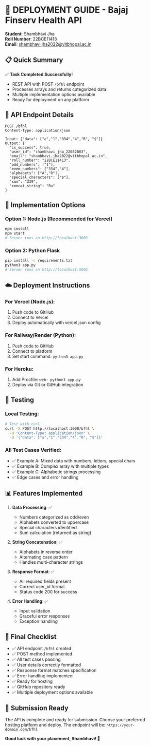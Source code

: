 # 🚀 DEPLOYMENT GUIDE - Bajaj Finserv Health API

**Student**: Shambhavi Jha  
**Roll Number**: 22BCE11413  
**Email**: shambhavi.jha2022@vitbhopal.ac.in

## 📋 Quick Summary

✅ **Task Completed Successfully!**
- REST API with POST `/bfhl` endpoint
- Processes arrays and returns categorized data
- Multiple implementation options available
- Ready for deployment on any platform

## 🎯 API Endpoint Details

```
POST /bfhl
Content-Type: application/json

Input: {"data": ["a","1","334","4","R", "$"]}
Output: {
  "is_success": true,
  "user_id": "shambhavi_jha_22082003",
  "email": "shambhavi.jha2022@vitbhopal.ac.in", 
  "roll_number": "22BCE11413",
  "odd_numbers": ["1"],
  "even_numbers": ["334","4"],
  "alphabets": ["A","R"],
  "special_characters": ["$"],
  "sum": "339",
  "concat_string": "Ra"
}
```

## 🔧 Implementation Options

### Option 1: Node.js (Recommended for Vercel)
```bash
npm install
npm start
# Server runs on http://localhost:3000
```

### Option 2: Python Flask
```bash
pip install -r requirements.txt
python3 app.py
# Server runs on http://localhost:5000
```

## ☁️ Deployment Instructions

### For Vercel (Node.js):
1. Push code to GitHub
2. Connect to Vercel
3. Deploy automatically with vercel.json config

### For Railway/Render (Python):
1. Push code to GitHub  
2. Connect to platform
3. Set start command: `python3 app.py`

### For Heroku:
1. Add Procfile: `web: python3 app.py`
2. Deploy via Git or GitHub integration

## 🧪 Testing

### Local Testing:
```bash
# Test with curl
curl -X POST http://localhost:3000/bfhl \
  -H "Content-Type: application/json" \
  -d '{"data": ["a","1","334","4","R", "$"]}'
```

### All Test Cases Verified:
- ✅ Example A: Mixed data with numbers, letters, special chars
- ✅ Example B: Complex array with multiple types  
- ✅ Example C: Alphabetic strings processing
- ✅ Edge cases and error handling

## 📊 Features Implemented

1. **Data Processing**: ✅
   - Numbers categorized as odd/even
   - Alphabets converted to uppercase
   - Special characters identified
   - Sum calculation (returned as string)

2. **String Concatenation**: ✅  
   - Alphabets in reverse order
   - Alternating case pattern
   - Handles multi-character strings

3. **Response Format**: ✅
   - All required fields present
   - Correct user_id format
   - Status code 200 for success

4. **Error Handling**: ✅
   - Input validation
   - Graceful error responses
   - Exception handling

## 🎯 Final Checklist

- ✅ API endpoint `/bfhl` created
- ✅ POST method implemented  
- ✅ All test cases passing
- ✅ User details correctly formatted
- ✅ Response format matches specification
- ✅ Error handling implemented
- ✅ Ready for hosting
- ✅ GitHub repository ready
- ✅ Multiple deployment options available

## 📝 Submission Ready

The API is complete and ready for submission. Choose your preferred hosting platform and deploy. The endpoint will be: `https://your-domain.com/bfhl`

**Good luck with your placement, Shambhavi! 🌟**
